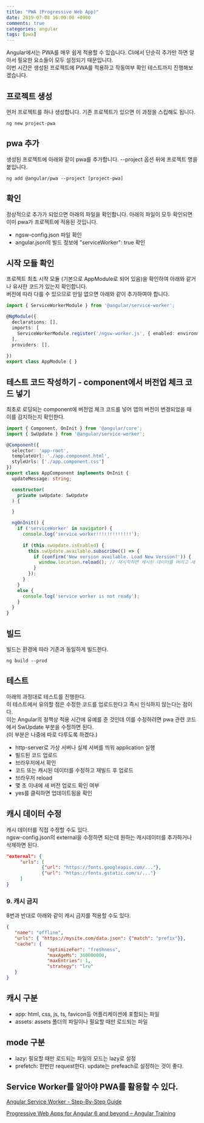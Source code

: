 ```yaml
---
title: "PWA (Progressive Web App)"
date: 2019-07-08 16:00:00 +0900
comments: true
categories: angular
tags: [pwa]
---
```




Angular에서는 PWA를 매우 쉽게 적용할 수 있습니다. Cli에서 단순히 추가만 하면 알아서 필요한 요소들이 모두 설정되기 때문입니다.<br>
이번 시간은 생성된 프로젝트에 PWA를 적용하고 작동여부 확인 테스트까지 진행해보겠습니다.<br>



## 프로젝트 생성

먼저 프로젝트를 하나 생성합니다. 기존 프로젝트가 있으면 이 과정을 스킵해도 됩니다.

```
ng new project-pwa
```

## pwa 추가

생성된 프로젝트에 아래와 같이 pwa를 추가합니다. --project 옵션 뒤에 프로젝트 명을 붙입니다.

```
ng add @angular/pwa --project [project-pwa]
```


## 확인

정상적으로 추가가 되었으면 아래의 파일을 확인합니다. 아래의 파일이 모두 확인되면 이미 pwa가 프로젝트에 적용된 것입니다.

- ngsw-config.json 파일 확인
- angular.json의 빌드 정보에 "serviceWorker": true 확인


## 시작 모듈 확인

프로젝트 최초 시작 모듈 (기본으로 AppModule로 되어 있음)을 확인하여 아래와 같거나 유사한 코드가 있는지 확인합니다.<br>
버전에 따라 다를 수 있으므로 만일 없으면 아래와 같이 추가하여야 합니다. 


```ts
import { ServiceWorkerModule } from '@angular/service-worker';

@NgModule({
  declarations: [],
  imports: [
    ServiceWorkerModule.register('/ngsw-worker.js', { enabled: environment.production })
  ],
  providers: [],
  
})
export class AppModule { }
```


## 테스트 코드 작성하기 - component에서 버전업 체크 코드 넣기

최초로 로딩되는 component에 버전업 체크 코드를 넣어 앱의 버전이 변경되었을 때 이를 감지하는지 확인한다.

```ts
import { Component, OnInit } from '@angular/core';
import { SwUpdate } from '@angular/service-worker';

@Component({
  selector: 'app-root',
  templateUrl: './app.component.html',
  styleUrls: ['./app.component.css']
})
export class AppComponent implements OnInit {
  updateMessage: string;

  constructor(
    private swUpdate: SwUpdate
  ) {

  }

  ngOnInit() {
    if ('serviceWorker' in navigator) {
      console.log('service worker!!!!!!!!!!!!!');
      
      if (this.swUpdate.isEnabled) {
        this.swUpdate.available.subscribe(() => {
          if (confirm('New version available. Load New Version?')) {
            window.location.reload(); // 재시작하면 캐시된 데이터를 버리고 새 버전의 코드를 불러와 적용한다.
          }
        });
      }
    }
    else {
      console.log('service worker is not ready');
    }
  }
}

```

## 빌드

빌드는 환경에 따라 기존과 동일하게 빌드한다.

```
ng build --prod
```



## 테스트

아래의 과정대로 테스트를 진행한다.<br>
이 테스트에서 유의할 점은 수정한 코드를 업로드한다고 즉시 인식하지 않는다는 점이다.<br>
이는 Angular의 정책상 적용 시간에 유예를 준 것인데 이를 수정하려면 pwa 관련 코드에서 SwUpdate 부분을 수정하면 된다.<br>
(이 부분은 나중에 따로 다루도록 하겠다.)<br>

- http-server로 가상 서버나 실제 서버를 띄워 application 실행
- 빌드된 코드 업로드
- 브라우저에서 확인
- 코드 또는 캐시된 데이터를 수정하고 재빌드 후 업로드
- 브라우저 reload
- 몇 초 이내에 새 버전 업로드 확인 여부
- yes를 클릭하면 업데이트됨을 확인


## 캐시 데이터 수정

캐시 데이터를 직접 수정할 수도 있다. <br>
ngsw-config.json의 external을 수정하면 되는데 원하는 캐시데이터를 추가하거나 삭제하면 된다.<br>


```json
"external": {         
     "urls": [
             {"url": "https://fonts.googleapis.com/..."},
             {"url": "https://fonts.gstatic.com/s/..."}         
     ]     
}
````


### 9. 캐시 금지

8번과 반대로 아래와 같이 캐시 금지를 적용할 수도 있다.


```json
{                 
   "name": "offline",
   "urls": { "https://mysite.com/data.json": {"match": "prefix"}},
   "cache": { 
               "optimizeFor": "freshness",
               "maxAgeMs": 360000000,                     
               "maxEntries": 1,                     
               "strategy": "lru"  
   }             
}
```

## 캐시 구분
- app: html, css, js, ts, favicon등 어플리케이션에 포함되는 파일
- assets: assets 폴더의 파일이나 필요할 때만 로드되는 파일


## mode 구분
- lazy: 필요할 때만 로드되는 파일의 모드는 lazy로 설정
- prefetch: 한번만 request한다. update는 prefeach로 설정하는 것이 좋다.



## Service Worker를 알아야 PWA를 활용할 수 있다.

[Angular Service Worker - Step-By-Step Guide](https://blog.angular-university.io/angular-service-worker/)

[Progressive Web Apps for Angular 6 and beyond – Angular Training](https://blog.angulartraining.com/progressive-web-apps-for-angular-6-and-beyond-f7e4b9a2f9fa)